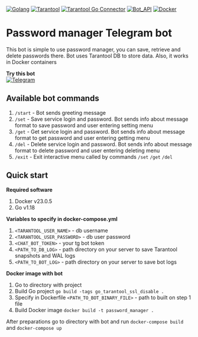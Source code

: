[![Golang](https://img.shields.io/github/go-mod/go-version/nskryukov/chatgpt_tg_bot)](https://go.dev/blog/go1.18)
[![Tarantool](https://img.shields.io/badge/Tarantool-v2.10-blue)](https://www.tarantool.io/ru/doc/latest/release/2.10.0/)
[![Tarantool Go Connector](https://img.shields.io/badge/Tarantool%20Go%20Connector-v1.10-blue)](https://github.com/tarantool/go-tarantool)
[![Bot_API](https://img.shields.io/badge/Telegram%20Bot%20API-May%2C%202023-blue)](https://core.telegram.org/bots/api)
[![Docker](https://img.shields.io/badge/Docker-v23.0.5-blue)](https://www.docker.com/)

# Password manager Telegram bot
This bot is simple to use password manager, you can save, retrieve and delete passwords there. Bot uses Tarantool DB to store data. Also, it works in Docker containers 


**Try this bot**  
[![Telegram](https://img.shields.io/badge/Telegram-2CA5E0?style=for-the-badge&logo=telegram&logoColor=white)](https://t.me/tarantool_password_manager_bot)

## Available bot commands
1. ```/start``` - Bot sends greeting message
2. ```/set``` - Save service login and password. Bot sends info about message format to save password and user entering setting menu 
3. ```/get``` - Get service login and password. Bot sends info about message format to get password and user entering getting menu
4. ```/del``` - Delete service login and password. Bot sends info about message format to delete password and user entering deleting menu
5. ```/exit``` - Exit interactive menu called by commands ```/set``` ```/get``` ```/del```

## Quick start
**Required software**
1. Docker v23.0.5
2. Go v1.18

**Variables to specify in docker-compose.yml**
1. ```<TARANTOOL_USER_NAME>``` - db username
2. ```<TARANTOOL_USER_PASSWORD>``` - db user password
3. ```<CHAT_BOT_TOKEN>``` - your tg bot token
4. ```<PATH_TO_DB_LOG>``` - path directory on your server to save Tarantool snapshots and WAL logs
5. ```<PATH_TO_BOT_LOG>``` - path directory on your server to save bot logs

**Docker image with bot**
1. Go to directory with project
2. Build Go project ```go build -tags go_tarantool_ssl_disable .```
3. Specify in Dockerfile ```<PATH_TO_BOT_BINARY_FILE>``` - path to built on step 1 file
4. Build Docker image ```docker build -t password_manager .```

After preparations go to directory with bot and run ```docker-compose build``` and ```docker-compose up```